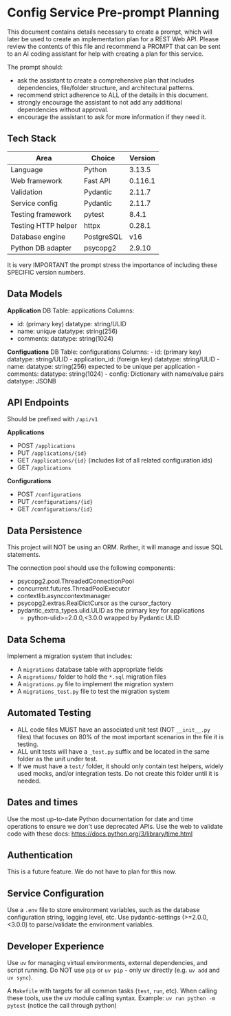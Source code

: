# Config Service Pre-prompt Planning

This document contains details necessary to create a prompt, which will later be used to create an implementation plan for a REST Web API. Please review the contents of this file and recommend a PROMPT that can be sent to an AI coding assistant for help with creating a plan for this service. 

The prompt should:
- ask the assistant to create a comprehensive plan that includes dependencies, file/folder structure, and architectural patterns.
- recommend strict adherence to ALL of the details in this document.
- strongly encourage the assistant to not add any additional dependencies without approval.
- encourage the assistant to ask for more information if they need it.

## Tech Stack

| Area                 | Choice     | Version |
|----------------------|------------|---------|
| Language             | Python     | 3.13.5  |
| Web framework        | Fast API   | 0.116.1 |
| Validation           | Pydantic   | 2.11.7  |
| Service config       | Pydantic   | 2.11.7  |
| Testing framework    | pytest     | 8.4.1   |
| Testing HTTP helper  | httpx      | 0.28.1  |
| Database engine      | PostgreSQL | v16     |
| Python DB adapter    | psycopg2   | 2.9.10  |

It is very IMPORTANT the prompt stress the importance of including these SPECIFIC version numbers.

## Data Models

**Application**
DB Table: applications
Columns:
  - id: (primary key) datatype: string/ULID
  - name: unique datatype: string(256)
  - comments: datatype: string(1024)

**Configuations**
DB Table: configurations
Columns:
    - id: (primary key) datatype: string/ULID
    - application_id: (foreign key) datatype: string/ULID
    - name: datatype: string(256) expected to be unique per application
    - comments: datatype: string(1024)
    - config: Dictionary with name/value pairs datatype: JSONB 

## API Endpoints

Should be prefixed with `/api/v1`

**Applications**
  - POST `/applications`
  - PUT `/applications/{id}`
  - GET `/applications/{id}` (includes list of all related configuration.ids)
  - GET `/applications`

**Configurations**
  - POST `/configurations`
  - PUT `/configurations/{id}`
  - GET `/configurations/{id}`

## Data Persistence

This project will NOT be using an ORM. Rather, it will manage and issue SQL statements.

The connection pool should use the following components:
- psycopg2.pool.ThreadedConnectionPool
- concurrent.futures.ThreadPoolExecutor
- contextlib.asynccontextmanager
- psycopg2.extras.RealDictCursor as the cursor_factory
- pydantic_extra_types.ulid.ULID as the primary key for applications
  - python-ulid>=2.0.0,<3.0.0 wrapped by Pydantic ULID

## Data Schema

Implement a migration system that includes:
- A `migrations` database table with appropriate fields
- A `migrations/` folder to hold the `*.sql` migration files
- A `migrations.py` file to implement the migration system
- A `migrations_test.py` file to test the migration system

## Automated Testing

- ALL code files MUST have an associated unit test (NOT `__init__.py` files) that focuses on 80% of the most important scenarios in the file it is testing.
- ALL unit tests will have a `_test.py` suffix and be located in the same folder as the unit under test.
- If we must have a `test/` folder, it should only contain test helpers, widely used mocks, and/or integration tests. Do not create this folder until it is needed.

## Dates and times

Use the most up-to-date Python documentation for date and time operations to ensure we don't use deprecated APIs. Use the web to validate code with these docs: https://docs.python.org/3/library/time.html

## Authentication

This is a future feature. We do not have to plan for this now.

## Service Configuration

Use a `.env` file to store environment variables, such as the database configuration string, logging level, etc. Use pydantic-settings (>=2.0.0,<3.0.0) to parse/validate the environment variables.

## Developer Experience

Use `uv` for managing virtual environments, external dependencies, and script running. Do NOT use `pip` or `uv pip` - only uv directly (e.g. `uv add` and `uv sync`).

A `Makefile` with targets for all common tasks (`test`, `run`, etc). When calling these tools, use the uv module calling syntax. Example: `uv run python -m pytest` (notice the call through python)
